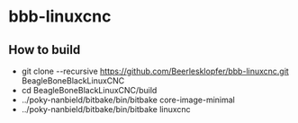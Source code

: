 # bbb-linuxcnc


## How to build

* git clone --recursive https://github.com/Beerlesklopfer/bbb-linuxcnc.git BeagleBoneBlackLinuxCNC
* cd BeagleBoneBlackLinuxCNC/build
* ../poky-nanbield/bitbake/bin/bitbake core-image-minimal
* ../poky-nanbield/bitbake/bin/bitbake linuxcnc


